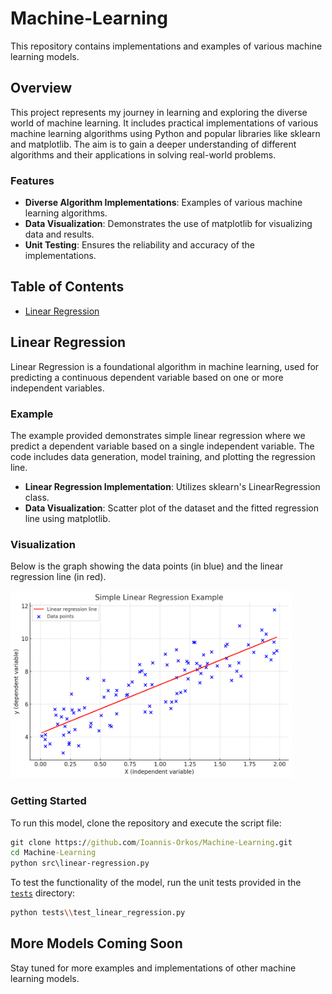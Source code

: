 # Machine-Learning
This repository contains implementations and examples of various machine learning models. 

## Overview
This project represents my journey in learning and exploring the diverse world of machine learning. It includes practical implementations of various machine learning algorithms using Python and popular libraries like sklearn and matplotlib. The aim is to gain a deeper understanding of different algorithms and their applications in solving real-world problems.

### Features
- **Diverse Algorithm Implementations**: Examples of various machine learning algorithms.
- **Data Visualization**: Demonstrates the use of matplotlib for visualizing data and results.
- **Unit Testing**: Ensures the reliability and accuracy of the implementations.



## Table of Contents
- [Linear Regression](#linear-regression)




## Linear Regression

Linear Regression is a foundational algorithm in machine learning, used for predicting a continuous dependent variable based on one or more independent variables.

### Example
The example provided demonstrates simple linear regression where we predict a dependent variable based on a single independent variable. The code includes data generation, model training, and plotting the regression line.

- **Linear Regression Implementation**: Utilizes sklearn's LinearRegression class.
- **Data Visualization**: Scatter plot of the dataset and the fitted regression line using matplotlib.

### Visualization
Below is the graph showing the data points (in blue) and the linear regression line (in red).

<img src="docs/images/linear_regression_plot.png" alt="Screenshot" width="450" height="300">


### Getting Started
To run this model, clone the repository and execute the script file:

```cmd
git clone https://github.com/Ioannis-Orkos/Machine-Learning.git
cd Machine-Learning
python src\linear-regression.py
```

To  test the functionality of the model, run the unit tests provided in the [`tests`](./tests) directory:

```bash
python tests\\test_linear_regression.py
```



## More Models Coming Soon
Stay tuned for more examples and implementations of other machine learning models.

